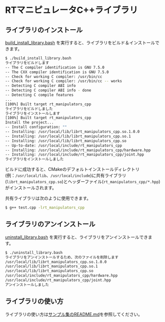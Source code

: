 # RTマニピュレータC++ライブラリ


## ライブラリのインストール

[build_install_library.bash](./build_install_library.bash)
を実行すると、ライブラリをビルド＆インストールできます。

```sh
$ ./build_install_library.bash
ライブラリをビルドします
-- The C compiler identification is GNU 7.5.0
-- The CXX compiler identification is GNU 7.5.0
-- Check for working C compiler: /usr/bin/cc
-- Check for working C compiler: /usr/bin/cc -- works
-- Detecting C compiler ABI info
-- Detecting C compiler ABI info - done
-- Detecting C compile features
...
[100%] Built target rt_manipulators_cpp
ライブラリをビルドしました
ライブラリをインストールします
[100%] Built target rt_manipulators_cpp
Install the project...
-- Install configuration: ""
-- Installing: /usr/local/lib/librt_manipulators_cpp.so.1.0.0
-- Installing: /usr/local/lib/librt_manipulators_cpp.so.1
-- Installing: /usr/local/lib/librt_manipulators_cpp.so
-- Up-to-date: /usr/local/include/rt_manipulators_cpp
-- Installing: /usr/local/include/rt_manipulators_cpp/hardware.hpp
-- Installing: /usr/local/include/rt_manipulators_cpp/joint.hpp
ライブラリをインストールしました
```

ビルドに成功すると、CMakeのデフォルトインストールディレクトリ(例：`/usr/local/lib`、`/usr/local/include`)に共有ライブラリ(`librt_manipulators_cpp.so`)とヘッダーファイル(`rt_manipulators_cpp/*.hpp`)がインストールされます。

共有ライブラリは次のように使用できます。

```sh
$ g++ test.cpp -lrt_manipulators_cpp
```

## ライブラリのアンインストール

[uninstall_library.bash](./uninstall_library.bash)
を実行すると、ライブラリをアンインストールできます。

```sh
$ ./uninstall_library.bash
ライブラリをアンインストールするため、次のファイルを削除します
/usr/local/lib/librt_manipulators_cpp.so.1.0.0
/usr/local/lib/librt_manipulators_cpp.so.1
/usr/local/lib/librt_manipulators_cpp.so
/usr/local/include/rt_manipulators_cpp/hardware.hpp
/usr/local/include/rt_manipulators_cpp/joint.hpp
アンインストールしました
```

## ライブラリの使い方

ライブラリの使い方は[サンプル集のREADME.md](../samples/README.md)を参照してください。
